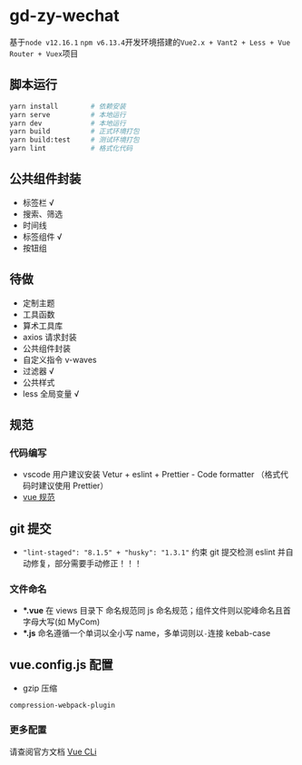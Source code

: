 # gd-zy-wechat

基于`node v12.16.1` `npm v6.13.4`开发环境搭建的`Vue2.x + Vant2 + Less + Vue Router + Vuex`项目

## 脚本运行

```bash
yarn install        # 依赖安装
yarn serve          # 本地运行
yarn dev            # 本地运行
yarn build          # 正式环境打包
yarn build:test     # 测试环境打包
yarn lint           # 格式化代码
```

## 公共组件封装

- 标签栏 √
- 搜索、筛选
- 时间线
- 标签组件 √
- 按钮组

## 待做

- 定制主题
- 工具函数
- 算术工具库
- axios 请求封装
- 公共组件封装
- 自定义指令 v-waves
- 过滤器 √
- 公共样式
- less 全局变量 √

## 规范

### 代码编写

- vscode 用户建议安装 Vetur + eslint + Prettier - Code formatter （格式代码时建议使用 Prettier）
- [vue 规范]()

## git 提交

- `"lint-staged": "8.1.5" + "husky": "1.3.1"` 约束 git 提交检测 eslint 并自动修复，部分需要手动修正！！！

### 文件命名

- **\*.vue** 在 views 目录下 命名规范同 js 命名规范；组件文件则以驼峰命名且首字母大写(如 MyCom)
- **\*.js** 命名遵循一个单词以全小写 name，多单词则以`-`连接 kebab-case

## vue.config.js 配置

- gzip 压缩

```
compression-webpack-plugin
```

### 更多配置

请查阅官方文档 [Vue CLi](https://cli.vuejs.org/config/)
